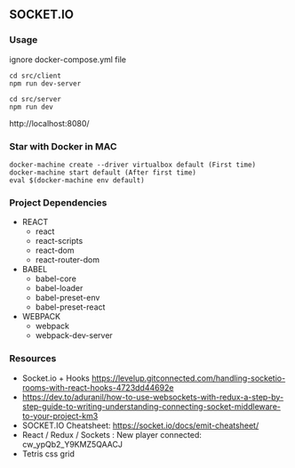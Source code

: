 <!-- TABLE OF CONTENTS -->
## SOCKET.IO

### Usage
ignore docker-compose.yml file
```
cd src/client
npm run dev-server
```
```
cd src/server
npm run dev
```

http://localhost:8080/

### Star with Docker in MAC
```
docker-machine create --driver virtualbox default (First time)
docker-machine start default (After first time)
eval $(docker-machine env default)
```

### Project Dependencies

* REACT
    * react
    * react-scripts
    * react-dom
    * react-router-dom
* BABEL
    * babel-core
    * babel-loader
    * babel-preset-env
    * babel-preset-react
* WEBPACK
    * webpack
    * webpack-dev-server


### Resources
* Socket.io + Hooks https://levelup.gitconnected.com/handling-socketio-rooms-with-react-hooks-4723dd44692e
* https://dev.to/aduranil/how-to-use-websockets-with-redux-a-step-by-step-guide-to-writing-understanding-connecting-socket-middleware-to-your-project-km3
* SOCKET.IO Cheatsheet: https://socket.io/docs/emit-cheatsheet/
* React / Redux / Sockets : New player connected: cw_ypQb2_Y9KMZ5QAACJ
* Tetris css grid
